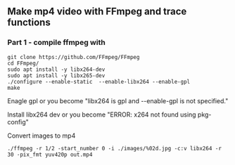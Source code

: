 ## Make mp4 video with FFmpeg and trace functions


### Part 1 - compile ffmpeg with 

```
git clone https://github.com/FFmpeg/FFmpeg
cd FFmpeg/
sudo apt install -y libx264-dev
sudo apt install -y libx265-dev
./configure --enable-static  --enable-libx264 --enable-gpl
make
```

Enagle gpl or you become "libx264 is gpl and --enable-gpl is not specified."

Install libx264 dev or you become "ERROR: x264 not found using pkg-config"


Convert images to mp4

```
./ffmpeg -r 1/2 -start_number 0 -i ./images/%02d.jpg -c:v libx264 -r 30 -pix_fmt yuv420p out.mp4
```

